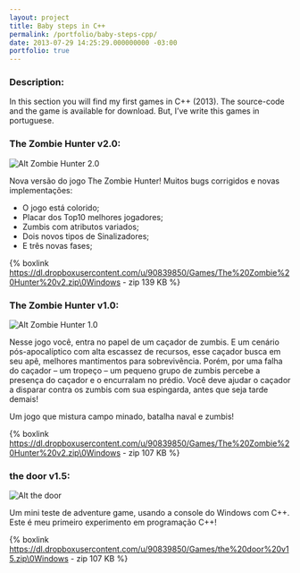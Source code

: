 ```yaml
---
layout: project
title: Baby steps in C++
permalink: /portfolio/baby-steps-cpp/
date: 2013-07-29 14:25:29.000000000 -03:00
portfolio: true
---
```


### Description:

In this section you will find my first games in C++ (2013).
The source-code and the game is available for download. But, I’ve write this games in portuguese.

### The Zombie Hunter v2.0:

![Alt Zombie Hunter 2.0]({{site.baseurl}}/img/portfolio/zombiehunter2.png)

Nova versão do jogo The Zombie Hunter! Muitos bugs corrigidos e novas implementações:

* O jogo está colorido;<br>
* Placar dos Top10 melhores jogadores;<br>
* Zumbis com atributos variados;<br>
* Dois novos tipos de Sinalizadores;<br>
* E três novas fases;<br>

{% boxlink https://dl.dropboxusercontent.com/u/90839850/Games/The%20Zombie%20Hunter%20v2.zip\0Windows - zip 139 KB %}

### The Zombie Hunter v1.0:

![Alt Zombie Hunter 1.0]({{site.baseurl}}/img/portfolio/zombiehunter.png)

Nesse jogo você, entra no papel de um caçador de zumbis. E um cenário pós-apocalíptico com alta escassez de recursos, esse caçador busca em seu apê, melhores mantimentos para sobrevivência. Porém, por uma falha do caçador – um tropeço – um pequeno grupo de zumbis percebe a presença do caçador e o encurralam no prédio. Você deve ajudar o caçador a disparar contra os zumbis com sua espingarda, antes que seja tarde demais!

Um jogo que mistura campo minado, batalha naval e zumbis!

{% boxlink https://dl.dropboxusercontent.com/u/90839850/Games/The%20Zombie%20Hunter%20v2.zip\0Windows - zip 107 KB %}

### the door v1.5:

![Alt the door]({{site.baseurl}}/img/portfolio/thedoor.png)

Um mini teste de adventure game, usando a console do Windows com C++.
Este é meu primeiro experimento em programação C++!

{% boxlink https://dl.dropboxusercontent.com/u/90839850/Games/the%20door%20v15.zip\0Windows - zip 107 KB %}
